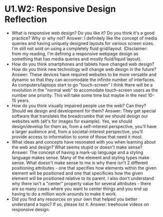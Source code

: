 # U1.W2: Responsive Design Reflection

* What is responsive web design? Do you like it?  Do you think it's a good practice? Why or why not?
	Answer: I definitely like the concept of media queries and having uniquely designed layouts for various screen sizes. I'm still not sold on using a completely fluid grid/layout. (Disclaimer: from my reading, I'm defining a responsive webpage design as something that has media queries and mostly fluid/liquid layout).
* How do you think smartphones and tablets have changed web design? How do you think new technology will change web design in the future?
	Answer: These devices have required websites to be more versatile and dynamic so that they can accomodate the infinite number of interfaces. As computers/laptops start to go "touch-screen" I think there will be a revolution in the "normal web" to accomodate touch-screen users as the number one priority. This will take some time but maybe in the next 10-15 years.
* How do you think visually impaired people use the web? Can they? Should we design and development for them?
	Answer: They get special software that translates the breadcrumbs that we should design our websites with (alt's for images for example). Yes, we should design/develop for them as, from a self-interest perspective, you'll have a larger audience and, from a societal-interest perspective, you'll provide access to information to some of those that need it most.
* What ideas and concepts have resonated with you when learning about the web and design? What seems stupid or doesn't make sense?
	Answer: The concept of having a mark-up language and a styling language makes sense. Many of the element and styling types make sense. What doesn't make sense to me is why there isn't 2 different positioning attributes - one that specifies how elements within the given element will be positioned and one that specificies how the given element will be positioned relative to its parent. I also don't understand why there isn't a "center" property value for several attributes - there are so many cases where you want to center things and you end up having to do a million work-arounds to make it work. 
* Did you find any resources on your own that helped you better understand a topic? If so, please list it.
	Answer: treehouse videos on responsive design.